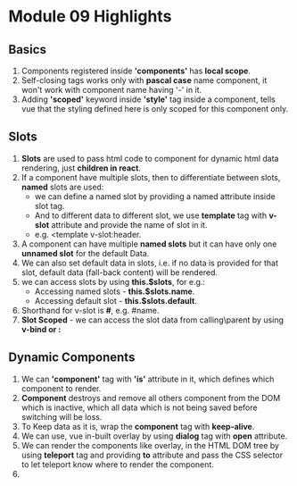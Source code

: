 # Module 09 Highlights

## Basics
1. Components registered inside **'components'** has **local scope**.
2. Self-closing tags works only with **pascal case** name component, it won't work with component name having '-' in it.
3. Adding **'scoped'** keyword inside **'style'** tag inside a component, tells vue that the styling defined here is only scoped for this component only.

## Slots
1. **Slots** are used to pass html code to component for dynamic html data rendering, just **children in react**.
2. If a component have multiple slots, then to differentiate between slots, **named** slots are used:
    * we can define a named slot by providing a named attribute inside slot tag.
    * And to different data to different slot, we use **template** tag with **v-slot** attribute and provide the name of slot in it.
    * e.g. <template v-slot:header.
3. A component can have multiple **named slots** but it can have only one **unnamed slot** for the default Data.
4. We can also set default data in slots, i.e. if no data is provided for that slot, default data (fall-back content) will be rendered.
5. we can access slots by using **this.$slots**, for e.g.:
    * Accessing named slots - **this.$slots.name**.
    * Accessing default slot - **this.$slots.default**.
6. Shorthand for v-slot is **#**, e.g. #name.
7. **Slot Scoped** - we can access the slot data from calling\parent by using **v-bind or :**


## Dynamic Components
1. We can **'component'** tag with **'is'** attribute in it, which defines which component to render.
2. **Component** destroys and remove all others component from the DOM which is inactive, which all data which is not being saved before switching will be loss.
3. To Keep data as it is, wrap the **component** tag with **keep-alive**.
4. We can use, vue in-built overlay by using **dialog**  tag with **open** attribute.
5. We can render the components like overlay, in the HTML DOM tree by using **teleport** tag and providing **to** attribute and pass the CSS selector to let teleport know where to render the component.
6. 
